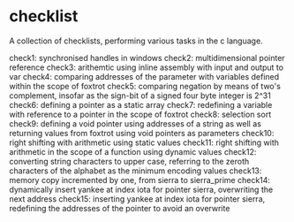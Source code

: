 # checklist

A collection of checklists, performing various tasks in the c language.

check1: synchronised handles in windows
check2: multidimensional pointer reference
check3: arithemtic using inline assembly with input and output to var
check4: comparing addresses of the parameter with variables defined within the scope of foxtrot
check5: comparing negation by means of two's complement, insofar as the sign-bit of a signed four byte integer is 2^31
check6: defining a pointer as a static array
check7: redefining a variable with reference to a pointer in the scope of foxtrot
check8: selection sort
check9: defining a void pointer using addresses of a string as well as returning values from foxtrot using void pointers as parameters
check10: right shifting with arithmetic using static values
check11: right shifting with arithmetic in the scope of a function using dynamic values
check12: converting string characters to upper case, referring to the zeroth characters of the alphabet as the minimum encoding values
check13: memory copy incremented by one, from sierra to sierra_prime
check14: dynamically insert yankee at index iota for pointer sierra, overwriting the next address
check15: inserting yankee at index iota for pointer sierra, redefining the addresses of the pointer to avoid an overwrite
